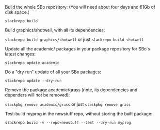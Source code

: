 Build the whole SBo repository: (You will need about four days and 61Gb of disk space.)

`slackrepo build`

Build graphics/shotwell, with all its dependencies:

`slackrepo build graphics/shotwell` or just `slackrepo build shotwell`

Update all the academic/ packages in your package repository for SBo's latest changes:

`slackrepo update academic`

Do a "dry run" update of all your SBo packages:

`slackrepo update --dry-run`

Remove the package academic/grass (note, its dependencies and dependers will not be removed):

`slackpkg remove academic/grass` or just `slackpkg remove grass`

Test-build myprog in the newstuff repo, without storing the built package:

`slackrepo build -v --repo=newstuff --test --dry-run myprog`
